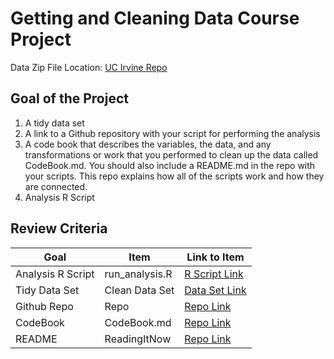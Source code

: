 # Getting and Cleaning Data Course Project
Data Zip File Location: [UC Irvine Repo](https://d396qusza40orc.cloudfront.net/getdata%2Fprojectfiles%2FUCI%20HAR%20Dataset.zip "Clicking will download the data")

## Goal of the Project
1. A tidy data set 
2. A link to a Github repository with your script for performing the analysis 
3. A code book that describes the variables, the data, and any transformations or work that you performed to clean up the data called CodeBook.md. You should also include a README.md in the repo with your scripts. This repo explains how all of the scripts work and how they are connected.
4. Analysis R Script

## Review Criteria

Goal | Item | Link to Item
--- | --- | ---
Analysis R Script |  run_analysis.R |  [R Script Link](https://github.com/Appyshake/GnCD_CP/blob/main/run_analysis.R)
Tidy Data Set |  Clean Data Set |  [Data Set Link](https://github.com/Appyshake/GnCD_CP/blob/main/tidyData.txt)
Github Repo | Repo |  [Repo Link](https://github.com/Appyshake/GnCD_CP)
CodeBook | CodeBook.md |  [Repo Link](https://github.com/Appyshake/GnCD_CP/blob/main/CodeBook.md)
README | ReadingItNow |  [Repo Link](https://github.com/Appyshake/GnCD_CP/blob/main/README.md)
